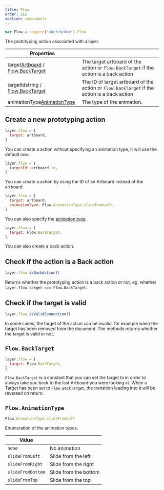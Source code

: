 ```yaml
---
title: Flow
order: 212
section: components
---
```


```javascript
var Flow = require('sketch/dom').Flow
```

The prototyping action associated with a layer.

| Properties                                                                                    |                                                                                             |
| --------------------------------------------------------------------------------------------- | ------------------------------------------------------------------------------------------- |
| target<span class="arg-type">[Artboard](#artboard) / [Flow.BackTarget](flowbacktarget)</span> | The target artboard of the action or `Flow.BackTarget` if the action is a back action       |
| targetId<span class="arg-type">string / [Flow.BackTarget](flowbacktarget)</span>              | The ID of target artboard of the action or `Flow.BackTarget` if the action is a back action |
| animationType<span class="arg-type">[AnimationType](#flowanimationtype)</span>                | The type of the animation.                                                                  |

## Create a new prototyping action

```javascript
layer.flow = {
  target: artboard,
}
```

You can create a action without specifying an animation type, it will use the default one.

```javascript
layer.flow = {
  targetId: artboard.id,
}
```

You can create a action by using the ID of an Artboard instead of the artboard.

```javascript
layer.flow = {
  target: artboard,
  animationType: Flow.AnimationType.slideFromLeft,
}
```

You can also specify the [animation type](#flowanimationtype).

```javascript
layer.flow = {
  target: Flow.BackTarget,
}
```

You can also create a back action.

## Check if the action is a Back action

```javascript
layer.flow.isBackAction()
```

Returns whether the prototyping action is a back action or not, eg. whether `layer.flow.target === Flow.BackTarget`.

## Check if the target is valid

```javascript
layer.flow.isValidConnection()
```

In some cases, the target of the action can be invalid, for example when the target has been removed from the document. The methods returns whether the target is valid or not.

## `Flow.BackTarget`

```javascript
layer.flow = {
  target: Flow.BackTarget,
}
```

`Flow.BackTarget` is a constant that you can set the target to in order to always take you back to the last Artboard you were looking at. When a Target has been set to `Flow.BackTarget`, the transition leading into it will be reversed on return.

## `Flow.AnimationType`

```javascript
Flow.AnimationType.slideFromLeft
```

Enumeration of the animation types.

| Value             |                       |
| ----------------- | --------------------- |
| `none`            | No animation          |
| `slideFromLeft`   | Slide from the left   |
| `slideFromRight`  | Slide from the right  |
| `slideFromBottom` | Slide from the bottom |
| `slideFromTop`    | Slide from the top    |
